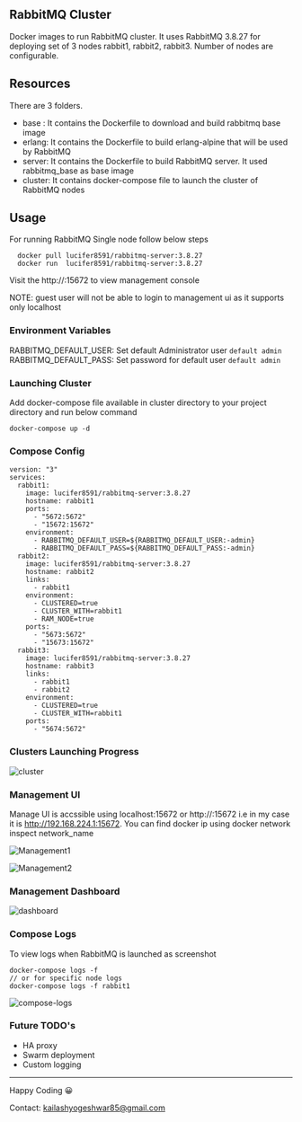 ## RabbitMQ Cluster
Docker images to run RabbitMQ cluster. It uses RabbitMQ 3.8.27 for deploying set of 3 nodes rabbit1, rabbit2, rabbit3.
Number of nodes are configurable.

## Resources

There are 3 folders.

- base :   It contains the Dockerfile to download and build rabbitmq base image
- erlang:  It contains the Dockerfile to build erlang-alpine that will be used by RabbitMQ
- server:  It contains the Dockerfile to build RabbitMQ server. It used rabbitmq_base as base image
- cluster: It contains docker-compose file to launch the cluster of RabbitMQ nodes

## Usage

For running RabbitMQ Single node follow below steps
```
  docker pull lucifer8591/rabbitmq-server:3.8.27
  docker run  lucifer8591/rabbitmq-server:3.8.27
```

Visit the http://<docker-ip>:15672 to view management console

NOTE:
guest user will not be able to login to management ui as it supports only localhost

### Environment Variables
RABBITMQ_DEFAULT_USER: Set default Administrator user ```default admin```
RABBITMQ_DEFAULT_PASS: Set password for default user ```default admin```

### Launching Cluster
Add docker-compose file available in cluster directory to your project directory and run below command

```
docker-compose up -d

```

### Compose Config
```
version: "3"
services:
  rabbit1:
    image: lucifer8591/rabbitmq-server:3.8.27
    hostname: rabbit1
    ports:
      - "5672:5672"
      - "15672:15672"
    environment:
      - RABBITMQ_DEFAULT_USER=${RABBITMQ_DEFAULT_USER:-admin}
      - RABBITMQ_DEFAULT_PASS=${RABBITMQ_DEFAULT_PASS:-admin}
  rabbit2:
    image: lucifer8591/rabbitmq-server:3.8.27
    hostname: rabbit2
    links:
      - rabbit1
    environment:
      - CLUSTERED=true
      - CLUSTER_WITH=rabbit1
      - RAM_NODE=true
    ports:
      - "5673:5672"
      - "15673:15672"
  rabbit3:
    image: lucifer8591/rabbitmq-server:3.8.27
    hostname: rabbit3
    links:
      - rabbit1
      - rabbit2
    environment:
      - CLUSTERED=true
      - CLUSTER_WITH=rabbit1
    ports:
      - "5674:5672"
```

### Clusters Launching Progress 
![cluster](screenshots/cluster.png)

### Management UI
Manage UI is accssible using localhost:15672 or http://<dockerip>:15672 i.e in my case it is http://192.168.224.1:15672. You can find docker ip using docker network inspect network_name

![Management1](screenshots/management1.png)

![Management2](screenshots/management2.png)

### Management Dashboard 
![dashboard](screenshots/admin-metrics.png)

### Compose Logs
To view logs when RabbitMQ is launched as screenshot
```
docker-compose logs -f 
// or for specific node logs
docker-compose logs -f rabbit1
```
![compose-logs](screenshots/compose-logs.png)

### Future TODO's
- HA proxy
- Swarm deployment
- Custom logging

___

Happy Coding :grinning: 

Contact: kailashyogeshwar85@gmail.com
